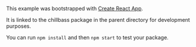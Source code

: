 This example was bootstrapped with [Create React App](https://github.com/facebook/create-react-app).

It is linked to the chillbass package in the parent directory for development purposes.

You can run `npm install` and then `npm start` to test your package.
